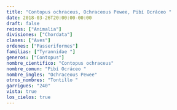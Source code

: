 ```yaml
---
title: "Contopus ochraceus, Ochraceous Pewee, Pibí Ocráceo "
date: 2018-03-26T20:00:00-00:00
draft: false
reinos: ["Animalia"]
divisiones: ["Chordata"]
clases: ["Aves"]
ordenes: ["Passeriformes"]
familias: ["Tyrannidae "]
generos: ["Contopus"]
nombre_cientifico: "Contopus ochraceus"
nombre_comun: "Pibí Ocráceo "
nombre_ingles: "Ochraceous Pewee"
otros_nombres: "Tontillo "
garrigues: "240"
vista: true
los_cielos: true
---
```


